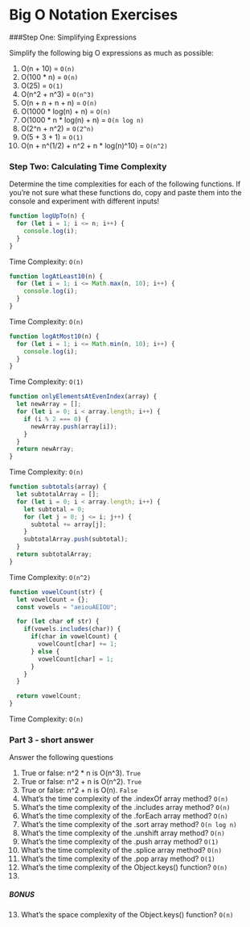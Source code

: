 # Big O Notation Exercises

###Step One: Simplifying Expressions

Simplify the following big O expressions as much as possible:

1. O(n + 10) = `O(n)`
1. O(100 * n) = `O(n)`
1. O(25) = `O(1)`
1. O(n^2 + n^3) = `O(n^3)`
1. O(n + n + n + n) = `O(n)`
1. O(1000 * log(n) + n) = `O(n)`
1. O(1000 * n * log(n) + n) = `O(n log n)`
1. O(2^n + n^2) = `O(2^n)`
1. O(5 + 3 + 1) = `O(1)`
1. O(n + n^(1/2) + n^2 + n * log(n)^10) = `O(n^2)`

### Step Two: Calculating Time Complexity

Determine the time complexities for each of the following functions. If you’re not sure what these functions do, copy and paste them into the console and experiment with different inputs!

```javascript
function logUpTo(n) {
  for (let i = 1; i <= n; i++) {
    console.log(i);
  }
}
```
Time Complexity: `O(n)`

```javascript
function logAtLeast10(n) {
  for (let i = 1; i <= Math.max(n, 10); i++) {
    console.log(i);
  }
}
```
Time Complexity: `O(n)`

```javascript
function logAtMost10(n) {
  for (let i = 1; i <= Math.min(n, 10); i++) {
    console.log(i);
  }
}
```
Time Complexity: `O(1)`

```javascript
function onlyElementsAtEvenIndex(array) {
  let newArray = [];
  for (let i = 0; i < array.length; i++) {
    if (i % 2 === 0) {
      newArray.push(array[i]);
    }
  }
  return newArray;
}
```
Time Complexity: `O(n)`

```javascript
function subtotals(array) {
  let subtotalArray = [];
  for (let i = 0; i < array.length; i++) {
    let subtotal = 0;
    for (let j = 0; j <= i; j++) {
      subtotal += array[j];
    }
    subtotalArray.push(subtotal);
  }
  return subtotalArray;
}
```
Time Complexity: `O(n^2)`

```javascript
function vowelCount(str) {
  let vowelCount = {};
  const vowels = "aeiouAEIOU";

  for (let char of str) {
    if(vowels.includes(char)) {
      if(char in vowelCount) {
        vowelCount[char] += 1;
      } else {
        vowelCount[char] = 1;
      }
    }
  }

  return vowelCount;
}
```
Time Complexity: `O(n)`

### Part 3 - short answer

Answer the following questions

1. True or false: n^2 * n is O(n^3). `True`
1. True or false: n^2 + n is O(n^2). `True`
1. True or false: n^2 + n is O(n). `False`
1. What’s the time complexity of the .indexOf array method? `O(n)`
1. What’s the time complexity of the .includes array method? `O(n)`
1. What’s the time complexity of the .forEach array method? `O(n)`
1. What’s the time complexity of the .sort array method? `O(n log n)`
1. What’s the time complexity of the .unshift array method? `O(n)`
1. What’s the time complexity of the .push array method? `O(1)`
1. What’s the time complexity of the .splice array method? `O(n)`
1. What’s the time complexity of the .pop array method? `O(1)`
1. What’s the time complexity of the Object.keys() function? `O(n)`
1. 
##### BONUS

13. What’s the space complexity of the Object.keys() function? `O(n)`